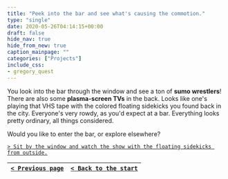 ```yaml
---
title: "Peek into the bar and see what's causing the commotion."
type: "single"
date: 2020-05-26T04:14:15+00:00
draft: false
hide_nav: true
hide_from_new: true
caption_mainpage: ""
categories: ["Projects"]
include_css:
- gregory_quest
---
```


You look into the bar through the window and see a ton of **sumo wrestlers**! There are also some **plasma-screen TVs** in the back. Looks like one's playing that VHS tape with the colored floating sidekicks you found back in the city. Everyone's very rowdy, as you'd expect at a bar. Everything looks pretty ordinary, all things considered.

Would you like to enter the bar, or explore elsewhere?

[``> Sit by the window and watch the show with the floating sidekicks from outside.``](../59)

|[``< Previous page``](../57)|[``< Back to the start``](../)|
|---|---|